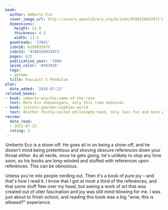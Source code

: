```yaml
---
book:
  author: Umberto Eco
  cover_image_url: http://covers.openlibrary.org/b/isbn/9780156032971-L.jpg
  dimensions:
    height: 21.0
    thickness: 4.3
    width: 13.5
  goodreads: '17841'
  isbn10: 015603297X
  isbn13: '9780156032971'
  pages: 623
  publication_year: '1988'
  spine_color: '#483928'
  tags:
  - german
  title: Foucault's Pendulum
plan:
  date_added: '2018-07-23'
related_books:
- book: umberto-eco/the-name-of-the-rose
  text: More Eco shenanigans, only this time medieval.
- book: jostein-gaarder/sophies-world
  text: Another thinly-veiled philosophy book, only less fun and more preachy.
review:
  date_read:
  - 2012-07-23
  rating: 3
---
```

Umberto Eco is a show-off. He goes all in on being a show-off, and he doesn't mind being pretentious and shoving obscure
references down your throat either. As all nerds, once he gets going, he's unlikely to stop any time soon, so his books
are long-winded and stuffed with references upon references. This can be obnoxious.

Unless you're into people nerding out. Then it's a book of pure joy – and that's how I read it. I know that I got at
most a third of the references, and that some stuff flew over my head, but seeing a work of art that was created out of
utter fascination and joy was still mind-blowing for me. I was just about to finish school, and reading this book was a
big "wow, this is *allowed*?" experience.
